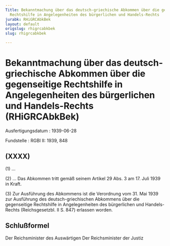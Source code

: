 ```yaml
---
Title: Bekanntmachung über das deutsch-griechische Abkommen über die gegenseitige
  Rechtshilfe in Angelegenheiten des bürgerlichen und Handels-Rechts
jurabk: RHiGRCAbkBek
layout: default
origslug: rhigrcabkbek
slug: rhigrcabkbek

---
```


# Bekanntmachung über das deutsch-griechische Abkommen über die gegenseitige Rechtshilfe in Angelegenheiten des bürgerlichen und Handels-Rechts (RHiGRCAbkBek)

Ausfertigungsdatum
:   1939-06-28

Fundstelle
:   RGBl II: 1939, 848

## (XXXX)

(1) ...

(2) ... Das Abkommen tritt gemäß seinem Artikel 29 Abs. 3 am 17. Juli
1939 in Kraft.

(3) Zur Ausführung des Abkommens ist die Verordnung vom 31. Mai 1939
zur Ausführung des deutsch-griechischen Abkommens über die
gegenseitige Rechtshilfe in Angelegenheiten des bürgerlichen und
Handels-Rechts (Reichsgesetzbl. II S. 847) erlassen worden.

## Schlußformel

Der Reichsminister des Auswärtigen
Der Reichsminister der Justiz

